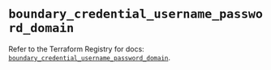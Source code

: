 # `boundary_credential_username_password_domain`

Refer to the Terraform Registry for docs: [`boundary_credential_username_password_domain`](https://registry.terraform.io/providers/hashicorp/boundary/1.4.0/docs/resources/credential_username_password_domain).
